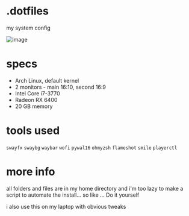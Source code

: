 # .dotfiles
my system config

![image](https://github.com/user-attachments/assets/39c238fb-e638-4eb3-a31d-235c41c111a6)

# specs
- Arch Linux, default kernel
- 2 monitors - main 16:10, second 16:9
- Intel Core i7-3770
- Radeon RX 6400
- 20 GB memory

# tools used
`swayfx`
`swaybg`
`waybar`
`wofi`
`pywal16`
`ohmyzsh`
`flameshot`
`smile`
`playerctl`

# more info
all folders and files are in my home directory and i'm too lazy to make a script to automate the install... so like ... Do it yourself

i also use this on my laptop with obvious tweaks
